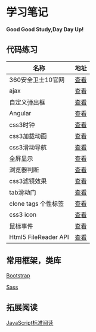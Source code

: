 # 学习笔记

**Good Good Study,Day Day Up!**

## 代码练习
名称 | 地址
---- | ----
360安全卫士10官网 | [查看](http://dctxf.github.io/learn/360)
ajax | [查看](http://dctxf.github.io/learn/ajax)
自定义弹出框 | [查看](http://dctxf.github.io/learn/alert)
Angular | [查看](http://dctxf.github.io/learn/angularjs)
css3时钟 | [查看](http://dctxf.github.io/learn/clock)
css3加载动画 | [查看](http://dctxf.github.io/learn/css3)
css3滑动导航 | [查看](http://dctxf.github.io/learn/nav)
全屏显示 | [查看](http://dctxf.github.io/learn/fullscreen)
浏览器判断 | [查看](http://dctxf.github.io/learn/browser-determine)
css3滤镜效果 | [查看](http://dctxf.github.io/learn/filter)
tab滑动门 | [查看](http://dctxf.github.io/learn/tab)
clone tags 个性标签 | [查看](http://dctxf.github.io/learn/clone-tag)
css3 icon | [查看](http://dctxf.github.io/learn/css3-icon)
鼠标事件 | [查看](http://dctxf.github.io/learn/mousewheel)
Html5 FileReader API | [查看](http://dctxf.github.io/learn/file-reader)

## 常用框架，类库

[Bootstrap](http://www.bootcss.com/)

[Sass](http://sass-lang.com/)

## 拓展阅读

[JavaScript标准阅读](https://github.com/yuche/javascript)



